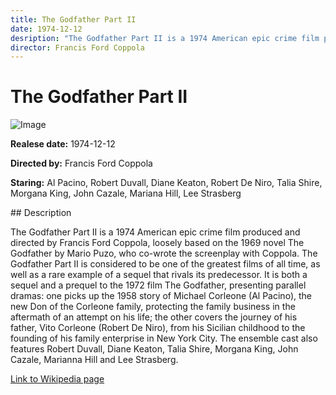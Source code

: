 ```yaml
---
title: The Godfather Part II
date: 1974-12-12
desription: "The Godfather Part II is a 1974 American epic crime film produced and directed by Francis Ford Coppola, loosely based on the 1969 novel The Godfather by Mario Puzo, who co-wrote the screenplay with Coppola. The Godfather Part II is considered to be one of the greatest films of all time, as well as a rare example of a sequel that rivals its predecessor. It is both a sequel and a prequel to the 1972 film The Godfather, presenting parallel dramas: one picks up the 1958 story of Michael Corleone (Al Pacino), the new Don of the Corleone family, protecting the family business in the aftermath of an attempt on his life; the other covers the journey of his father, Vito Corleone (Robert De Niro), from his Sicilian childhood to the founding of his family enterprise in New York City. The ensemble cast also features Robert Duvall, Diane Keaton, Talia Shire, Morgana King, John Cazale, Marianna Hill and Lee Strasberg."
director: Francis Ford Coppola
---
```


# The Godfather Part II
![Image](https://images.bauerhosting.com/legacy/empire-tmdb/films/240/images/gLbBRyS7MBrmVUNce91Hmx9vzqI.jpg?auto=format&amp;w=1440&amp;q=80)

<p><strong>Realese date:</strong> 1974-12-12</p>
<p><strong>Directed by:</strong> Francis Ford Coppola</p>
<p><strong>Staring:</strong> Al Pacino, Robert Duvall, Diane Keaton, Robert De Niro, Talia Shire, Morgana King, John Cazale, Mariana Hill, Lee Strasberg</p>
## Description
<p>The Godfather Part II is a 1974 American epic crime film produced and directed by Francis Ford Coppola, loosely based on the 1969 novel The Godfather by Mario Puzo, who co-wrote the screenplay with Coppola. The Godfather Part II is considered to be one of the greatest films of all time, as well as a rare example of a sequel that rivals its predecessor. It is both a sequel and a prequel to the 1972 film The Godfather, presenting parallel dramas: one picks up the 1958 story of Michael Corleone (Al Pacino), the new Don of the Corleone family, protecting the family business in the aftermath of an attempt on his life; the other covers the journey of his father, Vito Corleone (Robert De Niro), from his Sicilian childhood to the founding of his family enterprise in New York City. The ensemble cast also features Robert Duvall, Diane Keaton, Talia Shire, Morgana King, John Cazale, Marianna Hill and Lee Strasberg.</p>

<a href="https://en.wikipedia.org/wiki/The_Godfather_Part_II">Link to Wikipedia page</a>

